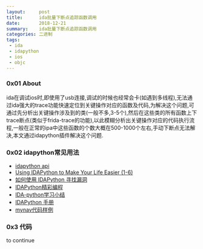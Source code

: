 ```yaml
---
layout:     post
title:      ida批量下断点追踪函数调用
date:       2018-12-21
summary:    ida批量下断点追踪函数调用
categories: 二进制
tags:
 - ida
 - idapython
 - ios
 - objc
---
```


### 0x01 About

ida在调试ios时,即使用了usb连接,调试的时候也经常会卡(如遇到多线程),无法通过ida强大的trace功能快速定位到关键操作对应的函数及代码,为解决这个问题,可通过先分析出关键操作涉及到的类(一般不多,3-5个),然后在这些类的所有函数上下trace断点(类似于frida-trace的功能),以此模糊分析出关键操作对应的代码执行流程,一般在正常的ipa中这些函数的个数大概在500-1000个左右,手动下断点无法解决,本文通过idapython插件解决这个问题.

### 0x02 idapython常见用法

+ [idapython api][5]
+ [Using IDAPython to Make Your Life Easier (1-6)][6]
+ [如何使用 IDAPython 寻找漏洞][1]
+ [IDAPython精彩编程][2]
+ [IDA-python学习小结][3]
+ [IDAPython 手册][4]
+ [mynav代码样例][7]

### 0x3 代码

to continue

[1]: https://www.anquanke.com/post/id/151898
[2]: https://cloud.tencent.com/developer/article/1097793
[3]: https://cartermgj.github.io/2017/10/10/ida-python/
[4]: https://blog.csdn.net/u011337769/article/details/77428914
[5]: https://www.hex-rays.com/products/ida/support/idapython_docs/
[6]: https://unit42.paloaltonetworks.com/using-idapython-to-make-your-life-easier-part-1/
[7]: https://github.com/3xp10it/mynav/blob/master/mynav.py

